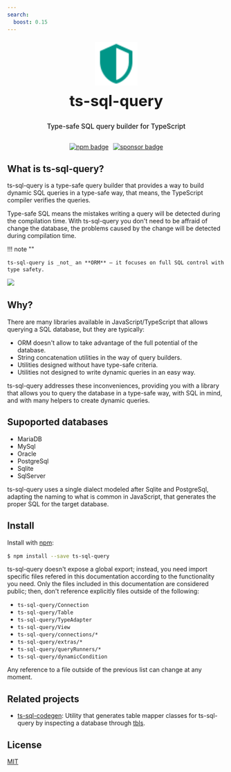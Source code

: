 ```yaml
---
search:
  boost: 0.15
---
```

<div style="display: flex; flex-direction: column; align-items: center; margin-top: 1.5em; margin-bottom: 2em; gap: 1em; text-align: center;">

  <img src="logo.svg" width="100" alt="logo" />

  <h1 style="margin: 0; font-size: 2.5em;">ts-sql-query</h1>

  <p style="font-size: 1.1em; font-weight: 500; color: var(--md-primary-fg-color);">
    Type-safe SQL query builder for TypeScript
  </p>

  <div style="display: flex; gap: 0.75em; flex-wrap: wrap; justify-content: center;">
    <a href="https://www.npmjs.com/package/ts-sql-query" target="_blank">
      <img src="https://img.shields.io/npm/v/ts-sql-query?label=npm&style=for-the-badge" alt="npm badge" />
    </a>
    <a href="https://github.com/sponsors/juanluispaz" target="_blank">
      <img src="https://img.shields.io/badge/sponsor-GitHub-ff69b4?logo=githubsponsors&style=for-the-badge" alt="sponsor badge" />
    </a>
  </div>

</div>

## What is ts-sql-query?

ts-sql-query is a type-safe query builder that provides a way to build dynamic SQL queries in a type-safe way, that means, the TypeScript compiler verifies the queries. 

Type-safe SQL means the mistakes writing a query will be detected during the compilation time. With ts-sql-query you don't need to be affraid of change the database, the problems caused by the change will be detected during compilation time.

!!! note ""

    ts-sql-query is _not_ an **ORM** — it focuses on full SQL control with type safety.

![](demo.gif)

## Why?

There are many libraries available in JavaScript/TypeScript that allows querying a SQL database, but they are typically:

- ORM doesn't allow to take advantage of the full potential of the database.
- String concatenation utilities in the way of query builders.
- Utilities designed without have type-safe criteria.
- Utilities not designed to write dynamic queries in an easy way.

ts-sql-query addresses these inconveniences, providing you with a library that allows you to query the database in a type-safe way, with SQL in mind, and with many helpers to create dynamic queries.

## Supoported databases

- MariaDB
- MySql
- Oracle
- PostgreSql
- Sqlite 
- SqlServer

ts-sql-query uses a single dialect modeled after Sqlite and PostgreSql, adapting the naming to what is common in JavaScript, that generates the proper SQL for the target database.

## Install

Install with [npm](https://www.npmjs.com/):

```sh
$ npm install --save ts-sql-query
```

ts-sql-query doesn't expose a global export; instead, you need import specific files refered in this documentation according to the functionality you need. Only the files included in this documentation are considered public; then, don't reference explicitly files outside of the following:

- `ts-sql-query/Connection`
- `ts-sql-query/Table`
- `ts-sql-query/TypeAdapter`
- `ts-sql-query/View`
- `ts-sql-query/connections/*`
- `ts-sql-query/extras/*`
- `ts-sql-query/queryRunners/*`
- `ts-sql-query/dynamicCondition`

Any reference to a file outside of the previous list can change at any moment.

## Related projects

- [ts-sql-codegen](https://github.com/lorefnon/ts-sql-codegen): Utility that generates table mapper classes for ts-sql-query by inspecting a database through [tbls](https://github.com/k1LoW/tbls).

## License

[MIT](https://opensource.org/licenses/MIT)